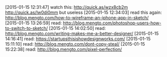 [2015-01-15 12:31:47]  watch this: http://quick.as/wzx8cb2m http://quick.as/lw0di0mm  but useless
[2015-01-15 12:34:03] read this again: http://blog.mengto.com/how-to-wireframe-an-iphone-app-in-sketch/
[2015-01-15 13:26:59] read: http://blog.mengto.com/photoshop-users-how-to-switch-to-sketch/
[2015-01-15 14:02:50] read: http://blog.mengto.com/writing-makes-me-a-better-designer/
[2015-01-15 14:16:41] read: https://startupsthisishowdesignworks.com/
[2015-01-15 15:11:10] read: http://blog.mengto.com/dont-copy-steal/
[2015-01-15 15:22:38] read: http://blog.mengto.com/pixel-perfection/